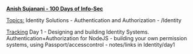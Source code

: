 <b><u>Anish Sujanani - 100 Days of Info-Sec</b></u>

<u>Topics:</u>
Identity Solutions - Authentication and Authorization - /Identity


<u>Tracking</u>
Day 1 - Designing and building Identity Systems. Authentication+Authorization for NodeJS - building your own permission systems, using Passport/accesscontrol - notes/links in Identity/day1
